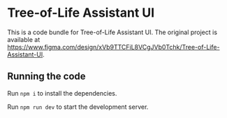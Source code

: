 
  # Tree-of-Life Assistant UI

  This is a code bundle for Tree-of-Life Assistant UI. The original project is available at https://www.figma.com/design/xVb9TTCFiL8VCgJVb0Tchk/Tree-of-Life-Assistant-UI.

  ## Running the code

  Run `npm i` to install the dependencies.

  Run `npm run dev` to start the development server.
  